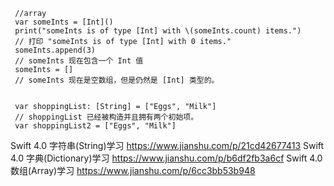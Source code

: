  
```
 //array
 var someInts = [Int]()
 print("someInts is of type [Int] with \(someInts.count) items.")
 // 打印 "someInts is of type [Int] with 0 items."
 someInts.append(3)
 // someInts 现在包含一个 Int 值
 someInts = []
 // someInts 现在是空数组，但是仍然是 [Int] 类型的。
 
 
 var shoppingList: [String] = ["Eggs", "Milk"]
 // shoppingList 已经被构造并且拥有两个初始项。
 var shoppingList2 = ["Eggs", "Milk"]
```

Swift 4.0 字符串(String)学习
https://www.jianshu.com/p/21cd42677413
Swift 4.0 字典(Dictionary)学习
https://www.jianshu.com/p/b6df2fb3a6cf
Swift 4.0 数组(Array)学习
https://www.jianshu.com/p/6cc3bb53b948
